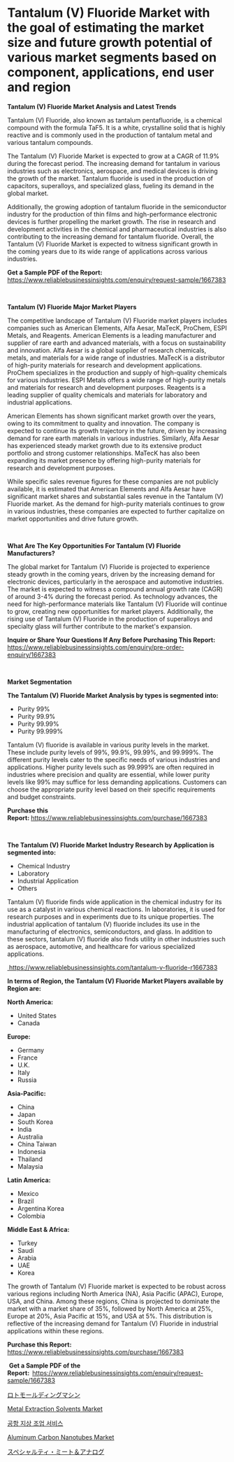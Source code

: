 <p><h1>Tantalum (V) Fluoride Market with the goal of estimating the market size and future growth potential of various market segments based on component, applications, end user and region</h1></p><p><strong>Tantalum (V) Fluoride Market Analysis and Latest Trends</strong></p>
<p><p>Tantalum (V) Fluoride, also known as tantalum pentafluoride, is a chemical compound with the formula TaF5. It is a white, crystalline solid that is highly reactive and is commonly used in the production of tantalum metal and various tantalum compounds.</p><p>The Tantalum (V) Fluoride Market is expected to grow at a CAGR of 11.9% during the forecast period. The increasing demand for tantalum in various industries such as electronics, aerospace, and medical devices is driving the growth of the market. Tantalum fluoride is used in the production of capacitors, superalloys, and specialized glass, fueling its demand in the global market.</p><p>Additionally, the growing adoption of tantalum fluoride in the semiconductor industry for the production of thin films and high-performance electronic devices is further propelling the market growth. The rise in research and development activities in the chemical and pharmaceutical industries is also contributing to the increasing demand for tantalum fluoride. Overall, the Tantalum (V) Fluoride Market is expected to witness significant growth in the coming years due to its wide range of applications across various industries.</p></p>
<p><strong>Get a Sample PDF of the Report:&nbsp;</strong> <a href="https://www.reliablebusinessinsights.com/enquiry/request-sample/1667383">https://www.reliablebusinessinsights.com/enquiry/request-sample/1667383</a></p>
<p>&nbsp;</p>
<p><strong>Tantalum (V) Fluoride Major Market Players</strong></p>
<p><p>The competitive landscape of Tantalum (V) Fluoride market players includes companies such as American Elements, Alfa Aesar, MaTecK, ProChem, ESPI Metals, and Reagents. American Elements is a leading manufacturer and supplier of rare earth and advanced materials, with a focus on sustainability and innovation. Alfa Aesar is a global supplier of research chemicals, metals, and materials for a wide range of industries. MaTecK is a distributor of high-purity materials for research and development applications. ProChem specializes in the production and supply of high-quality chemicals for various industries. ESPI Metals offers a wide range of high-purity metals and materials for research and development purposes. Reagents is a leading supplier of quality chemicals and materials for laboratory and industrial applications.</p><p>American Elements has shown significant market growth over the years, owing to its commitment to quality and innovation. The company is expected to continue its growth trajectory in the future, driven by increasing demand for rare earth materials in various industries. Similarly, Alfa Aesar has experienced steady market growth due to its extensive product portfolio and strong customer relationships. MaTecK has also been expanding its market presence by offering high-purity materials for research and development purposes.</p><p>While specific sales revenue figures for these companies are not publicly available, it is estimated that American Elements and Alfa Aesar have significant market shares and substantial sales revenue in the Tantalum (V) Fluoride market. As the demand for high-purity materials continues to grow in various industries, these companies are expected to further capitalize on market opportunities and drive future growth.</p></p>
<p>&nbsp;</p>
<p><strong>What Are The Key Opportunities For Tantalum (V) Fluoride Manufacturers?</strong></p>
<p><p>The global market for Tantalum (V) Fluoride is projected to experience steady growth in the coming years, driven by the increasing demand for electronic devices, particularly in the aerospace and automotive industries. The market is expected to witness a compound annual growth rate (CAGR) of around 3-4% during the forecast period. As technology advances, the need for high-performance materials like Tantalum (V) Fluoride will continue to grow, creating new opportunities for market players. Additionally, the rising use of Tantalum (V) Fluoride in the production of superalloys and specialty glass will further contribute to the market's expansion.</p></p>
<p><strong>Inquire or Share Your Questions If Any Before Purchasing This Report:</strong> <a href="https://www.reliablebusinessinsights.com/enquiry/pre-order-enquiry/1667383">https://www.reliablebusinessinsights.com/enquiry/pre-order-enquiry/1667383</a></p>
<p>&nbsp;</p>
<p><strong>Market Segmentation</strong></p>
<p><strong>The Tantalum (V) Fluoride Market Analysis by types is segmented into:</strong></p>
<p><ul><li>Purity 99%</li><li>Purity 99.9%</li><li>Purity 99.99%</li><li>Purity 99.999%</li></ul></p>
<p><p>Tantalum (V) fluoride is available in various purity levels in the market. These include purity levels of 99%, 99.9%, 99.99%, and 99.999%. The different purity levels cater to the specific needs of various industries and applications. Higher purity levels such as 99.999% are often required in industries where precision and quality are essential, while lower purity levels like 99% may suffice for less demanding applications. Customers can choose the appropriate purity level based on their specific requirements and budget constraints. </p></p>
<p><strong>Purchase this Report:&nbsp;</strong><a href="https://www.reliablebusinessinsights.com/purchase/1667383">https://www.reliablebusinessinsights.com/purchase/1667383</a></p>
<p>&nbsp;</p>
<p><strong>The Tantalum (V) Fluoride Market Industry Research by Application is segmented into:</strong></p>
<p><ul><li>Chemical Industry</li><li>Laboratory</li><li>Industrial Application</li><li>Others</li></ul></p>
<p><p>Tantalum (V) fluoride finds wide application in the chemical industry for its use as a catalyst in various chemical reactions. In laboratories, it is used for research purposes and in experiments due to its unique properties. The industrial application of tantalum (V) fluoride includes its use in the manufacturing of electronics, semiconductors, and glass. In addition to these sectors, tantalum (V) fluoride also finds utility in other industries such as aerospace, automotive, and healthcare for various specialized applications.</p></p>
<p><a href="https://www.reliablebusinessinsights.com/tantalum-v-fluoride-r1667383">&nbsp;https://www.reliablebusinessinsights.com/tantalum-v-fluoride-r1667383</a></p>
<p><strong>In terms of Region, the Tantalum (V) Fluoride Market Players available by Region are:</strong></p>
<p>
    <p> <strong> North America: </strong>
        <ul>
            <li>United States</li>
            <li>Canada</li>
        </ul>
        </p> 
    <p> <strong> Europe: </strong>
        <ul>
            <li>Germany</li>
            <li>France</li>
            <li>U.K.</li>
            <li>Italy</li>
            <li>Russia</li>
        </ul>
        </p> 
    <p> <strong> Asia-Pacific: </strong>
        <ul>
            <li>China</li>
            <li>Japan</li>
            <li>South Korea</li>
            <li>India</li>
            <li>Australia</li>
            <li>China Taiwan</li>
            <li>Indonesia</li>
            <li>Thailand</li>
            <li>Malaysia</li>
        </ul>
        </p> 
    <p> <strong> Latin America: </strong>
        <ul>
            <li>Mexico</li>
            <li>Brazil</li>
            <li>Argentina Korea</li>
            <li>Colombia</li>
        </ul>
        </p> 
    <p> <strong> Middle East & Africa: </strong>
        <ul>
            <li>Turkey</li>
            <li>Saudi</li>
            <li>Arabia</li>
            <li>UAE</li>
            <li>Korea</li>
        </ul>
    </p>
    </p>
<p><p>The growth of Tantalum (V) Fluoride market is expected to be robust across various regions including North America (NA), Asia Pacific (APAC), Europe, USA, and China. Among these regions, China is projected to dominate the market with a market share of 35%, followed by North America at 25%, Europe at 20%, Asia Pacific at 15%, and USA at 5%. This distribution is reflective of the increasing demand for Tantalum (V) Fluoride in industrial applications within these regions.</p></p>
<p><strong>Purchase this Report: </strong><a href="https://www.reliablebusinessinsights.com/purchase/1667383">https://www.reliablebusinessinsights.com/purchase/1667383</a></p>
<p>&nbsp;<strong>Get a Sample PDF of the Report:&nbsp;&nbsp;</strong><a href="https://www.reliablebusinessinsights.com/enquiry/request-sample/1667383">https://www.reliablebusinessinsights.com/enquiry/request-sample/1667383</a></p>
<p><strong></strong></p>
<p><p><a href="https://github.com/vlcostes/Market-Research-Report-List-2/blob/main/2163023136631.md">ロトモールディングマシン</a></p><p><a href="https://github.com/qrkceaah30/Market-Research-Report-List-1/blob/main/metal-extraction-solvents-market.md">Metal Extraction Solvents Market</a></p><p><a href="https://github.com/akzkkws047661437/Market-Research-Report-List-2/blob/main/1612700142161.md">공항 지상 조업 서비스</a></p><p><a href="https://github.com/caicuccucga/Market-Research-Report-List-1/blob/main/aluminum-carbon-nanotubes-market.md">Aluminum Carbon Nanotubes Market</a></p><p><a href="https://github.com/EstaSprer20231/Market-Research-Report-List-2/blob/main/2782919136632.md">スペシャルティ・ミート＆アナログ</a></p></p>